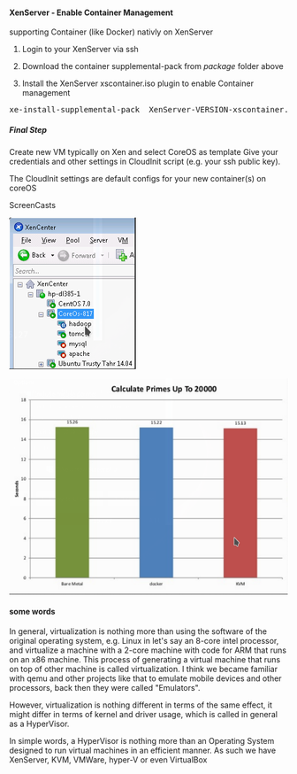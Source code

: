 #### XenServer - Enable Container Management
supporting Container (like Docker) nativly on XenServer

1. Login to your XenServer via ssh

2. Download the container supplemental-pack  from <i>package</i> folder above

3. Install the XenServer xscontainer.iso plugin to enable Container management
<pre>
xe-install-supplemental-pack  XenServer-VERSION-xscontainer.iso
</pre>

##### Final Step
Create new VM typically on Xen and select CoreOS as template 
Give your credentials and other settings in CloudInit script
(e.g. your ssh public key).

The CloudInit settings are default configs for your new container(s) on coreOS


ScreenCasts

![xen-container-mananagent](https://raw.githubusercontent.com/AysadKozanoglu/xenServer_container_management/master/pictures/xen_container_coreOS.png)

![xen-container-benchmark](https://raw.githubusercontent.com/AysadKozanoglu/xenServer_container_management/master/pictures/benchmark_xen_container.png)

#### some words

In general, virtualization is nothing more than using the software of the original operating system, e.g. Linux in let's say an 8-core intel processor, and virtualize a machine with a 2-core machine with code for ARM that runs on an x86 machine. This process of generating a virtual machine that runs on top of other machine is called virtualization. I think we became familiar with qemu and other projects like that to emulate mobile devices and other processors, back then they were called "Emulators". 

However, virtualization is nothing different in terms of the same effect, it might differ in terms of kernel and driver usage, which is called in general as a HyperVisor. 

In simple words, a HyperVisor is nothing more than an Operating System designed to run virtual machines in an efficient manner. As such we have XenServer, KVM, VMWare, hyper-V or even VirtualBox
